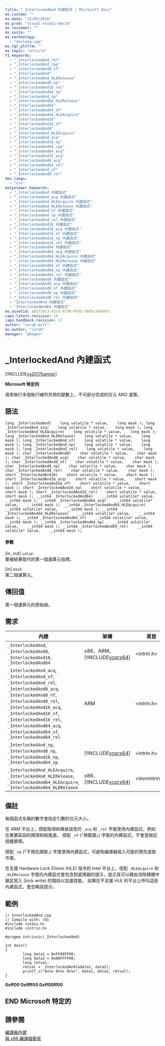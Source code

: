 ```yaml
---
title: "_InterlockedAnd 內建函式 | Microsoft Docs"
ms.custom: ""
ms.date: "12/05/2016"
ms.prod: "visual-studio-dev14"
ms.reviewer: ""
ms.suite: ""
ms.technology: 
  - "devlang-cpp"
ms.tgt_pltfrm: ""
ms.topic: "article"
f1_keywords: 
  - "_InterlockedAnd_rel"
  - "_InterlockedAnd_cpp"
  - "_InterlockedAnd8_nf"
  - "_InterlockedAnd"
  - "_InterlockedAnd_HLERelease"
  - "_InterlockedAnd8_np"
  - "_InterlockedAnd16_rel"
  - "_InterlockedAnd64_np"
  - "_InterlockedAnd_np"
  - "_InterlockedAnd64_HLERelease"
  - "_InterlockedAnd64"
  - "_InterlockedAnd64_nf"
  - "_InterlockedAnd64_HLEAcquire"
  - "_InterlockedAnd16"
  - "_InterlockedAnd16_nf"
  - "_InterlockedAnd8"
  - "_InterlockedAnd_HLEAcquire"
  - "_InterlockedAnd_acq"
  - "_InterlockedAnd16_np"
  - "_InterlockedAnd64_cpp"
  - "_InterlockedAnd64_acq"
  - "_InterlockedAnd16_acq"
  - "_InterlockedAnd8_acq"
  - "_InterlockedAnd64_rel"
  - "_InterlockedAnd_nf"
  - "_InterlockedAnd8_rel"
dev_langs: 
  - "C++"
helpviewer_keywords: 
  - "_InterlockedAnd 內建函式"
  - "_InterlockedAnd_acq 內建函式"
  - "_InterlockedAnd_HLEAcquire 內建函式"
  - "_InterlockedAnd_HLERelease 內建函式"
  - "_InterlockedAnd_nf 內建函式"
  - "_InterlockedAnd_np 內建函式"
  - "_InterlockedAnd_rel 內建函式"
  - "_InterlockedAnd16 內建函式"
  - "_InterlockedAnd16_acq 內建函式"
  - "_InterlockedAnd16_nf 內建函式"
  - "_InterlockedAnd16_np 內建函式"
  - "_InterlockedAnd16_rel 內建函式"
  - "_InterlockedAnd64 內建函式"
  - "_InterlockedAnd64_acq 內建函式"
  - "_InterlockedAnd64_HLEAcquire 內建函式"
  - "_InterlockedAnd64_HLERelease 內建函式"
  - "_InterlockedAnd64_nf 內建函式"
  - "_InterlockedAnd64_np 內建函式"
  - "_InterlockedAnd64_rel 內建函式"
  - "_InterlockedAnd8 內建函式"
  - "_InterlockedAnd8_acq 內建函式"
  - "_InterlockedAnd8_nf 內建函式"
  - "_InterlockedAnd8_np 內建函式"
  - "_InterlockedAnd8_rel 內建函式"
  - "InterlockedAnd 內建函式"
  - "InterlockedAnd64 內建函式"
ms.assetid: ad271dc3-42cd-47d0-9f65-30d5cfeb66fc
caps.latest.revision: 19
caps.handback.revision: 17
author: "corob-msft"
ms.author: "corob"
manager: "ghogen"
---
```

# _InterlockedAnd 內建函式
[!INCLUDE[vs2017banner](../assembler/inline/includes/vs2017banner.md)]

**Microsoft 特定的**  
  
 用來執行多個執行緒所共用的變數上，不可部分完成的位元 AND 運算。  
  
## 語法  
  
```  
long _InterlockedAnd(    long volatile * value,    long mask ); long _InterlockedAnd_acq(    long volatile * value,    long mask ); long _InterlockedAnd_HLEAcquire(    long volatile * value,    long mask ); long _InterlockedAnd_HLERelease(    long volatile * value,    long mask ); long _InterlockedAnd_nf(    long volatile * value,    long mask ); long _InterlockedAnd_np(    long volatile * value,    long mask ); long _InterlockedAnd_rel(    long volatile * value,    long mask ); char _InterlockedAnd8(    char volatile * value,    char mask ); char _InterlockedAnd8_acq(    char volatile * value,    char mask ); char _InterlockedAnd8_nf(    char volatile * value,    char mask ); char _InterlockedAnd8_np(    char volatile * value,    char mask ); char _InterlockedAnd8_rel(    char volatile * value,    char mask ); short _InterlockedAnd16(    short volatile * value,    short mask ); short _InterlockedAnd16_acq(    short volatile * value,    short mask ); short _InterlockedAnd16_nf(    short volatile * value,    short mask ); short _InterlockedAnd16_np(    short volatile * value,    short mask ); short _InterlockedAnd16_rel(    short volatile * value,    short mask ); __int64 _InterlockedAnd64(    __int64 volatile* value,    __int64 mask ); __int64 _InterlockedAnd64_acq(    __int64 volatile* value,    __int64 mask );  __int64 _InterlockedAnd64_HLEAcquire(    __int64 volatile* value,    __int64 mask ); __int64 _InterlockedAnd64_HLERelease(    __int64 volatile* value,    __int64 mask ); __int64 _InterlockedAnd64_nf(    __int64 volatile* value,    __int64 mask ); __int64 _InterlockedAnd64_np(    __int64 volatile* value,    __int64 mask ); __int64 _InterlockedAnd64_rel(    __int64 volatile* value,    __int64 mask );  
```  
  
#### 參數  
 \[in, out\] `value`  
 要被結果取代的第一個運算元指標。  
  
 \[in\] `mask`  
 第二個運算元。  
  
## 傳回值  
 第一個運算元的原始值。  
  
## 需求  
  
|內建|架構|頁首|  
|--------|--------|--------|  
|`_InterlockedAnd`, `_InterlockedAnd8`, `_InterlockedAnd16`, `_InterlockedAnd64`|x86、ARM、[!INCLUDE[vcprx64](../assembler/inline/includes/vcprx64_md.md)]|\<intrin.h\>|  
|`_InterlockedAnd_acq`, `_InterlockedAnd_nf`, `_InterlockedAnd_rel`, `_InterlockedAnd8_acq`, `_InterlockedAnd8_nf`, `_InterlockedAnd8_rel`, `_InterlockedAnd16_acq`, `_InterlockedAnd16_nf`, `_InterlockedAnd16_rel`, `_InterlockedAnd64_acq`, `_InterlockedAnd64_nf`, `_InterlockedAnd64_rel`|ARM|\<intrin.h\>|  
|`_InterlockedAnd_np`, `_InterlockedAnd8_np`, `_InterlockedAnd16_np`, `_InterlockedAnd64_np`|[!INCLUDE[vcprx64](../assembler/inline/includes/vcprx64_md.md)]|\<intrin.h\>|  
|`_InterlockedAnd_HLEAcquire`, `_InterlockedAnd_HLERelease`, `_InterlockedAnd64_HLEAcquire`, `_InterlockedAnd64_HLERelease`|x86、[!INCLUDE[vcprx64](../assembler/inline/includes/vcprx64_md.md)]|\<immintrin.h\>|  
  
## 備註  
 每個函式名稱的數字會指定引數的位元大小。  
  
 在 ARM 平台上，搭配取得和釋放語意的 `_acq` 和 `_rel` 字尾使用內建函式，例如在重要區段的開頭和結尾處。  搭配 `_nf` \(「無範圍」\) 字尾的內建函式，不會當做記憶體屏障。  
  
 搭配 `_np` \(「不預先擷取」\) 字尾使用內建函式，可避免編譯器插入可能的預先提取作業。  
  
 在支援 Hardware Lock Elision \(HLE\) 指令的 Intel 平台上，搭配 `_HLEAcquire` 和 `_HLERelease` 字尾的內建函式會包含對處理器的提示，提示其可以藉由消除硬體中鎖定寫入 \(lock write\) 的階段以加速效能。  如果在不支援 HLE 的平台上呼叫這些內建函式，會忽略該提示。  
  
## 範例  
  
```  
// InterlockedAnd.cpp  
// Compile with: /Oi  
#include <stdio.h>  
#include <intrin.h>  
  
#pragma intrinsic(_InterlockedAnd)  
  
int main()  
{  
        long data1 = 0xFF00FF00;  
        long data2 = 0x00FFFF00;  
        long retval;  
        retval = _InterlockedAnd(&data1, data2);  
        printf_s("0x%x 0x%x 0x%x", data1, data2, retval);   
}  
```  
  
  **0xff00 0xffff00 0xff00ff00**   
## END Microsoft 特定的  
  
## 請參閱  
 [編譯器內建](../intrinsics/compiler-intrinsics.md)   
 [與 x86 編譯器衝突](../build/conflicts-with-the-x86-compiler.md)